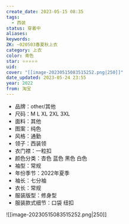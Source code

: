 ```yaml
---
create_date: 2023-05-15 08:35
tags:
  - 西装
status: 穿着中
aliases:
keywords:
ZK: ~020503春夏秋上衣
category: 上衣
color: 青色
star: ⭐⭐⭐⭐⭐
uid:
cover: "[[image-20230515083515252.png|250]]"
date_updated: 2023-05-24 23:55
year: 2022
from: 淘宝
---
```


- 品牌：other/其他
- 尺码：M L XL 2XL 3XL
- 面料：其他
- 图案：纯色
- 风格：通勤
- 领子：西装领
- 衣门襟：一粒扣
- 颜色分类：杏色 蓝色 黑色 白色
- 袖型：常规
- 年份季节：2022年夏季
- 袖长：七分袖
- 衣长：常规
- 服装版型：修身型
- 服装款式细节：口袋 纽扣

![[image-20230515083515252.png|250]]
